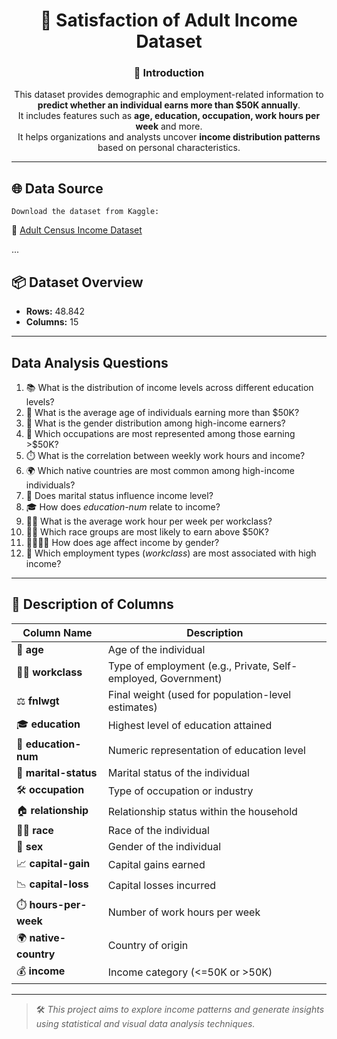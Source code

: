 <div align="center">

# 💼 Satisfaction of Adult Income Dataset

### 📝 Introduction  
This dataset provides demographic and employment-related information to **predict whether an individual earns more than $50K annually**.  
It includes features such as **age, education, occupation, work hours per week** and more.  
It helps organizations and analysts uncover **income distribution patterns** based on personal characteristics.

</div>

---

## 🌐 Data Source  
    Download the dataset from Kaggle:  
🔗 [Adult Census Income Dataset](https://www.kaggle.com/uciml/adult-census-income)

...

## 📦 Dataset Overview
-  **Rows:** 48.842 
-  **Columns:** 15

---

## Data Analysis Questions

1. 📚 What is the distribution of income levels across different education levels?  
2. 🎂 What is the average age of individuals earning more than $50K?  
3. 🚻 What is the gender distribution among high-income earners?  
4. 💼 Which occupations are most represented among those earning >$50K?  
5. ⏱️ What is the correlation between weekly work hours and income?  
6. 🌍 Which native countries are most common among high-income individuals?  
7. 💍 Does marital status influence income level?  
8. 🎓 How does *education-num* relate to income?  
9. 👨‍🏭 What is the average work hour per week per workclass?  
10. 🧑🏾 Which race groups are most likely to earn above $50K?  
11. 👩‍🦱👨‍🦱 How does age affect income by gender?  
12. 🏢 Which employment types (*workclass*) are most associated with high income?

---

## 🧾 Description of Columns

| Column Name       | Description |
|--------------------|-------------|
| 🧓 **age**              | Age of the individual |
| 🧑‍💼 **workclass**        | Type of employment (e.g., Private, Self-employed, Government) |
| ⚖️ **fnlwgt**            | Final weight (used for population-level estimates) |
| 🎓 **education**         | Highest level of education attained |
| 🔢 **education-num**     | Numeric representation of education level |
| 💍 **marital-status**    | Marital status of the individual |
| 🛠️ **occupation**        | Type of occupation or industry |
| 🏠 **relationship**      | Relationship status within the household |
| 🧑🏾 **race**             | Race of the individual |
| 🚻 **sex**               | Gender of the individual |
| 📈 **capital-gain**      | Capital gains earned |
| 📉 **capital-loss**      | Capital losses incurred |
| ⏱️ **hours-per-week**    | Number of work hours per week |
| 🌍 **native-country**    | Country of origin |
| 💰 **income**            | Income category (<=50K or >50K) |

---

> 🛠️ *This project aims to explore income patterns and generate insights using statistical and visual data analysis techniques.*
